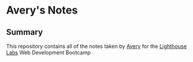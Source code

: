 # Avery's Notes
## Summary 

This repository contains all of the notes taken by [Avery](https://github.com/Avery-Nguyen) for the [Lighthouse Labs](https://www.lighthouselabs.ca/) Web Development Bootcamp